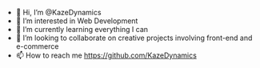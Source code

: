 - 👋 Hi, I’m @KazeDynamics
- 👀 I’m interested in Web Development
- 🌱 I’m currently learning everything I can
- 💞️ I’m looking to collaborate on creative projects involving front-end and e-commerce
- 📫 How to reach me https://github.com/KazeDynamics

<!---
KazeDynamics/KazeDynamics is a ✨ special ✨ repository because its `README.md` (this file) appears on your GitHub profile.
You can click the Preview link to take a look at your changes.
--->
